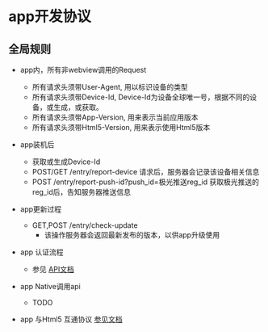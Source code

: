app开发协议
============================

全局规则
----------------------------
* app内，所有非webview调用的Request
    * 所有请求头须带User-Agent, 用以标识设备的类型
    * 所有请求头须带Device-Id, Device-Id为设备全球唯一号，根据不同的设备，或生成，或获取。
    * 所有请求头须带App-Version, 用来表示当前应用版本
    * 所有请求头须带Html5-Version, 用来表示使用Html5版本


* app装机后
    * 获取或生成Device-Id
    * POST/GET /entry/report-device 请求后，服务器会记录该设备相关信息
    * POST /entry/report-push-id?push_id=极光推送reg_id
        获取极光推送的reg_id后，告知服务器推送信息

* app更新过程
    * GET,POST /entry/check-update
        * 该操作服务器会返回最新发布的版本，以供app升级使用

* app 认证流程
    * 参见 [API文档](./www/api/README.md)


* app Native调用api
    * TODO


* app 与Html5 互通协议 [参见文档](./html4app.MD)

